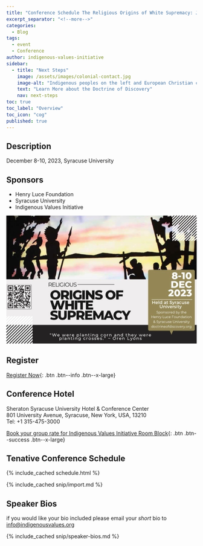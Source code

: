 ```yaml
---
title: "Conference Schedule The Religious Origins of White Supremacy: Johnson v. M'Intosh and the Doctrine of Christian Discovery."
excerpt_separator: "<!--more-->"
categories:
  - Blog
tags:
  - event
  - Conference
author: indigenous-values-initiative
sidebar:
  - title: "Next Steps"
    image: /assets/images/colonial-contact.jpg
    image-alt: "Indigenous peoples on the left and European Christian colonizers on the right planting a cross. In the middle is Mother Earth."
    text: "Learn More about the Doctrine of Discovery"
    nav: next-steps 
toc: true
toc_label: "Overview"
toc_icon: "cog"
published: true
---
```

## Description
December 8-10, 2023, Syracuse University 

## Sponsors
* Henry Luce Foundation
* Syracuse University
* Indigenous Values Initiative


![Conference Flyer](/assets/images/2023-conference-banner.jpg)


## Register
[Register Now](https://cusecommunity.syr.edu/s/1632/17/interior.aspx?sid=1632&gid=2&pgid=9401&content_id=13275){: .btn .btn--info .btn--x-large}

## Conference Hotel
Sheraton Syracuse University Hotel & Conference Center  
801 University Avenue, Syracuse, New York, USA, 13210  
Tel: +1 315-475-3000

[Book your group rate for Indigenous Values Initiative Room Block](https://www.marriott.com/events/start.mi?id=1696255556793&key=GRP){: .btn .btn--success .btn--x-large}



## Tenative Conference Schedule

 {% include_cached schedule.html %}



 {% include_cached snip/import.md %}

 ## Speaker Bios
if you would like your bio included please email your *short* bio to info@indigenousvalues.org

 {% include_cached snip/speaker-bios.md %}